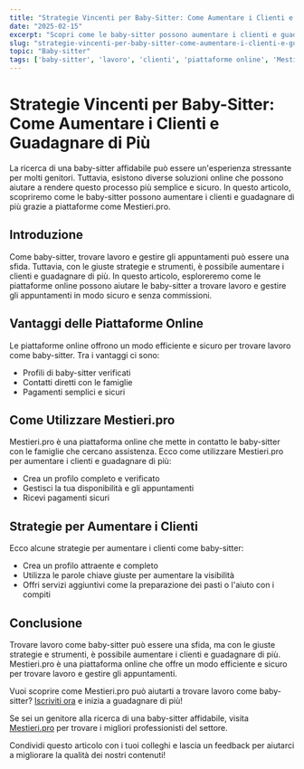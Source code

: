 ```yaml
---
title: "Strategie Vincenti per Baby-Sitter: Come Aumentare i Clienti e Guadagnare di Più"
date: "2025-02-15"
excerpt: "Scopri come le baby-sitter possono aumentare i clienti e guadagnare di più grazie a piattaforme online come Mestieri.pro. Strategie pratiche per trovare lavoro e gestire gli appuntamenti in modo sicuro e senza commissioni."
slug: "strategie-vincenti-per-baby-sitter-come-aumentare-i-clienti-e-guadagnare-di-piu"
topic: "Baby-sitter"
tags: ['baby-sitter', 'lavoro', 'clienti', 'piattaforme online', 'Mestieri.pro']
---
```

# Strategie Vincenti per Baby-Sitter: Come Aumentare i Clienti e Guadagnare di Più

La ricerca di una baby-sitter affidabile può essere un'esperienza stressante per molti genitori. Tuttavia, esistono diverse soluzioni online che possono aiutare a rendere questo processo più semplice e sicuro. In questo articolo, scopriremo come le baby-sitter possono aumentare i clienti e guadagnare di più grazie a piattaforme come Mestieri.pro.

## Introduzione

Come baby-sitter, trovare lavoro e gestire gli appuntamenti può essere una sfida. Tuttavia, con le giuste strategie e strumenti, è possibile aumentare i clienti e guadagnare di più. In questo articolo, esploreremo come le piattaforme online possono aiutare le baby-sitter a trovare lavoro e gestire gli appuntamenti in modo sicuro e senza commissioni.

## Vantaggi delle Piattaforme Online

Le piattaforme online offrono un modo efficiente e sicuro per trovare lavoro come baby-sitter. Tra i vantaggi ci sono:

* Profili di baby-sitter verificati
* Contatti diretti con le famiglie
* Pagamenti semplici e sicuri

## Come Utilizzare Mestieri.pro

Mestieri.pro è una piattaforma online che mette in contatto le baby-sitter con le famiglie che cercano assistenza. Ecco come utilizzare Mestieri.pro per aumentare i clienti e guadagnare di più:

* Crea un profilo completo e verificato
* Gestisci la tua disponibilità e gli appuntamenti
* Ricevi pagamenti sicuri

## Strategie per Aumentare i Clienti

Ecco alcune strategie per aumentare i clienti come baby-sitter:

* Crea un profilo attraente e completo
* Utilizza le parole chiave giuste per aumentare la visibilità
* Offri servizi aggiuntivi come la preparazione dei pasti o l'aiuto con i compiti

## Conclusione

Trovare lavoro come baby-sitter può essere una sfida, ma con le giuste strategie e strumenti, è possibile aumentare i clienti e guadagnare di più. Mestieri.pro è una piattaforma online che offre un modo efficiente e sicuro per trovare lavoro e gestire gli appuntamenti. 

Vuoi scoprire come Mestieri.pro può aiutarti a trovare lavoro come baby-sitter? [Iscriviti ora](https://mestieri.pro/info) e inizia a guadagnare di più! 

Se sei un genitore alla ricerca di una baby-sitter affidabile, visita [Mestieri.pro](https://mestieri.pro) per trovare i migliori professionisti del settore.

Condividi questo articolo con i tuoi colleghi e lascia un feedback per aiutarci a migliorare la qualità dei nostri contenuti!